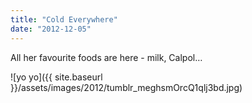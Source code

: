 ```yaml
---
title: "Cold Everywhere"
date: "2012-12-05"
---
```


All her favourite foods are here - milk, Calpol…

![yo yo]({{ site.baseurl }}/assets/images/2012/tumblr_meghsmOrcQ1qlj3bd.jpg)
